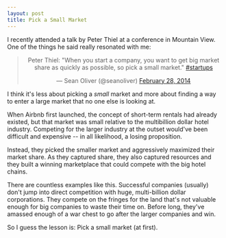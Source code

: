 ```yaml
---
layout: post
title: Pick a Small Market
---
```


I recently attended a talk by Peter Thiel at a conference in Mountain View. One of the things he said really resonated with me:

<center><blockquote class="twitter-tweet" lang="en"><p>Peter Thiel: &quot;When you start a company, you want to get big market share as quickly as possible, so pick a small market.&quot; <a href="https://twitter.com/search?q=%23startups&amp;src=hash">#startups</a></p>&mdash; Sean Oliver (@seanoliver) <a href="https://twitter.com/seanoliver/statuses/439200434083749888">February 28, 2014</a></blockquote>
<script async src="//platform.twitter.com/widgets.js" charset="utf-8"></script></center>

I think it's less about picking a _small_ market and more about finding a way to enter a large market that no one else is looking at.

When Airbnb first launched, the concept of short-term rentals had already existed, but that market was small relative to the multibillion dollar hotel industry. Competing for the larger industry at the outset would've been difficult and expensive -- in all likelihood, a losing proposition.

Instead, they picked the smaller market and aggressively maximized their market share. As they captured share, they also captured resources and they built a winning marketplace that could compete with the big hotel chains.

There are countless examples like this. Successful companies (usually) don't jump into direct competition with huge, multi-billion dollar corporations. They compete on the fringes for the land that's not valuable enough for big companies to waste their time on. Before long, they've amassed enough of a war chest to go after the larger companies and win.

So I guess the lesson is: Pick a small market (at first).